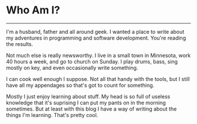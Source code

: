 <h1>Who Am I?</h1>

----
I'm a husband, father and all around geek.  I wanted a place to write about my adventures in programming and software development.  You're reading the results.

Not much else is really newsworthy.  I live in a small town in Minnesota, work 40 hours a week, and go to church on Sunday.  I play drums, bass, sing mostly on key, and even occasionally write something.

I can cook well enough I suppose.  Not all that handy with the tools, but I still have all my appendages so that's got to count for something.

Mostly I just enjoy learning about stuff.  My head is so full of useless knowledge that it's suprising I can put my pants on in the morning sometimes.  But at least with this blog I have a way of writing about the things I'm learning.  That's pretty cool.